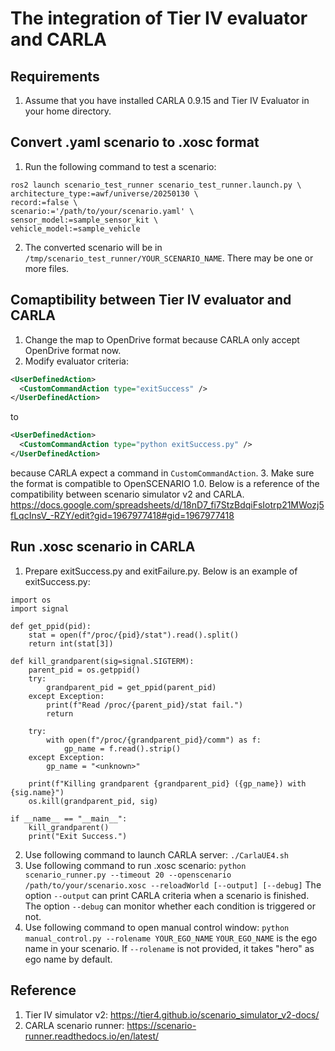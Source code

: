 # The integration of Tier IV evaluator and CARLA

## Requirements

1. Assume that you have installed CARLA 0.9.15 and Tier IV Evaluator in your home directory.

## Convert .yaml scenario to .xosc format

1. Run the following command to test a scenario:
```
ros2 launch scenario_test_runner scenario_test_runner.launch.py \
architecture_type:=awf/universe/20250130 \
record:=false \
scenario:='/path/to/your/scenario.yaml' \
sensor_model:=sample_sensor_kit \
vehicle_model:=sample_vehicle
```
2. The converted scenario will be in `/tmp/scenario_test_runner/YOUR_SCENARIO_NAME`. There may be one or more files.

## Comaptibility between Tier IV evaluator and CARLA

1. Change the map to OpenDrive format because CARLA only accept OpenDrive format now.
2. Modify evaluator criteria:
```xml
<UserDefinedAction>
  <CustomCommandAction type="exitSuccess" />
</UserDefinedAction>
```
to
```xml
<UserDefinedAction>
  <CustomCommandAction type="python exitSuccess.py" />
</UserDefinedAction>
```
because CARLA expect a command in `CustomCommandAction`.
3. Make sure the format is compatible to OpenSCENARIO 1.0. Below is a reference of the compatibility between scenario simulator v2 and CARLA.
https://docs.google.com/spreadsheets/d/18nD7_fi7StzBdqiFsIotrp21MWozj5fLqcInsV_-RZY/edit?gid=1967977418#gid=1967977418

## Run .xosc scenario in CARLA

1. Prepare exitSuccess.py and exitFailure.py. Below is an example of exitSuccess.py:
```python=
import os
import signal

def get_ppid(pid):
    stat = open(f"/proc/{pid}/stat").read().split()
    return int(stat[3])

def kill_grandparent(sig=signal.SIGTERM):
    parent_pid = os.getppid()
    try:
        grandparent_pid = get_ppid(parent_pid)
    except Exception:
        print(f"Read /proc/{parent_pid}/stat fail.")
        return

    try:
        with open(f"/proc/{grandparent_pid}/comm") as f:
            gp_name = f.read().strip()
    except Exception:
        gp_name = "<unknown>"

    print(f"Killing grandparent {grandparent_pid} ({gp_name}) with {sig.name}")
    os.kill(grandparent_pid, sig)

if __name__ == "__main__":
    kill_grandparent()
    print("Exit Success.")
```

2. Use following command to launch CARLA server:
`./CarlaUE4.sh`
3. Use following command to run .xosc scenario:
`python scenario_runner.py --timeout 20 --openscenario /path/to/your/scenario.xosc --reloadWorld [--output] [--debug]`
The option `--output` can print CARLA criteria when a scenario is finished.
The option `--debug` can monitor whether each condition is triggered or not.
4. Use following command to open manual control window:
`python manual_control.py --rolename YOUR_EGO_NAME`
`YOUR_EGO_NAME` is the ego name in your scenario. If `--rolename` is not provided, it takes "hero" as ego name by default.

## Reference

1. Tier IV simulator v2:
https://tier4.github.io/scenario_simulator_v2-docs/
2. CARLA scenario runner:
https://scenario-runner.readthedocs.io/en/latest/
